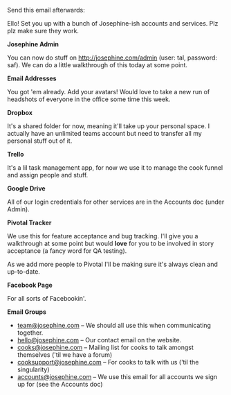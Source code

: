Send this email afterwards:

Ello! Set you up with a bunch of Josephine-ish accounts and services. Plz plz make sure they work.


**Josephine Admin**

You can now do stuff on http://josephine.com/admin (user: tal, password: saf). We can do a little walkthrough of this today at some point.


**Email Addresses**

You got 'em already. Add your avatars! Would love to take a new run of headshots of everyone in the office some time this week.


**Dropbox**

It's a shared folder for now, meaning it'll take up your personal space. I actually have an unlimited teams account but need to transfer all my personal stuff out of it.


**Trello**

It's a lil task management app, for now we use it to manage the cook funnel and assign people and stuff.


**Google Drive**

All of our login credentials for other services are in the Accounts doc (under Admin).


**Pivotal Tracker**

We use this for feature acceptance and bug tracking. I'll give you a walkthrough at some point but would **love** for you to be involved in story acceptance (a fancy word for QA testing).

As we add more people to Pivotal I'll be making sure it's always clean and up-to-date.


**Facebook Page**

For all sorts of Facebookin'.

**Email Groups**

- team@josephine.com – We should all use this when communicating together. 
- hello@josephine.com – Our contact email on the website.
- cooks@josephine.com – Mailing list for cooks to talk amongst themselves ('til we have a forum)
- cooksupport@josephine.com – For cooks to talk with us ('til the singularity)
- accounts@josephine.com – We use this email for all accounts we sign up for (see the Accounts doc)

